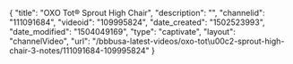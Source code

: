 {
    "title": "OXO Tot&reg; Sprout High Chair",
    "description": "",
    "channelid": "111091684",
    "videoid": "109995824",
    "date_created": "1502523993",
    "date_modified": "1504049169",
    "type": "captivate",
    "layout": "channelVideo",
    "url": "\/bbbusa-latest-videos\/oxo-tot\u00c2-sprout-high-chair-3-notes\/111091684-109995824"
}